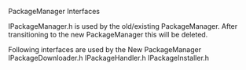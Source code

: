 PackageManager Interfaces

IPackageManager.h is used by the old/existing PackageManager.  After transitioning to the new PackageManager this will be deleted.


Following interfaces are used by the New PackageManager
    IPackageDownloader.h
    IPackageHandler.h
    IPackageInstaller.h

